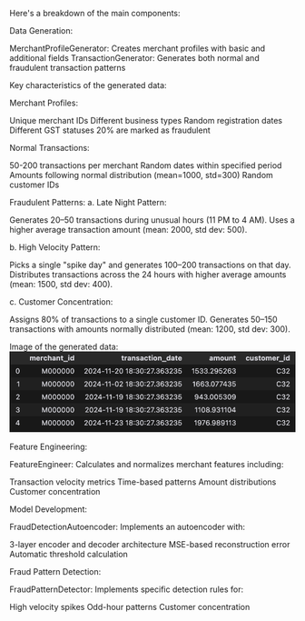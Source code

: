 Here's a breakdown of the main components:

Data Generation:

MerchantProfileGenerator: Creates merchant profiles with basic and additional fields
TransactionGenerator: Generates both normal and fraudulent transaction patterns

Key characteristics of the generated data:

Merchant Profiles:

Unique merchant IDs
Different business types
Random registration dates
Different GST statuses
20% are marked as fraudulent


Normal Transactions:

50-200 transactions per merchant
Random dates within specified period
Amounts following normal distribution (mean=1000, std=300)
Random customer IDs


Fraudulent Patterns:
a. Late Night Pattern:

Generates 20–50 transactions during unusual hours (11 PM to 4 AM).
Uses a higher average transaction amount (mean: 2000, std dev: 500).

b. High Velocity Pattern:

Picks a single "spike day" and generates 100–200 transactions on that day.
Distributes transactions across the 24 hours with higher average amounts (mean: 1500, std dev: 400).

c. Customer Concentration:


Assigns 80% of transactions to a single customer ID.
Generates 50–150 transactions with amounts normally distributed (mean: 1200, std dev: 300).

Image of the generated data:
![Could Not Load Image](media/image.png)

Feature Engineering:

FeatureEngineer: Calculates and normalizes merchant features including:

Transaction velocity metrics
Time-based patterns
Amount distributions
Customer concentration




Model Development:

FraudDetectionAutoencoder: Implements an autoencoder with:

3-layer encoder and decoder architecture
MSE-based reconstruction error
Automatic threshold calculation




Fraud Pattern Detection:

FraudPatternDetector: Implements specific detection rules for:

High velocity spikes
Odd-hour patterns
Customer concentration